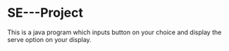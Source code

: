 # SE---Project
This is a java program which inputs button on your choice and display the serve option on your display.
